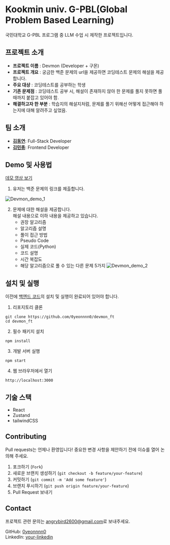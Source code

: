 # Kookmin univ. G-PBL(Global Problem Based Learning)

국민대학교 G-PBL 프로그램 중 LLM 수업 시 제작한 프로젝트입니다.

## 프로젝트 소개

- **프로젝트 이름** : Devmon (Developer + 구몬)
- **프로젝트 개요** : 궁금한 백준 문제의 url을 제공하면 코딩테스트 문제의 해설을 제공합니다.
- **주요 대상** : 코딩테스트를 공부하는 학생
- **기존 문제점** : 코딩테스트 공부 시, 해설이 존재하지 않아 한 문제를 풀지 못하면 풀 때까지 붙잡고 있어야 함.
- **해결하고자 한 부분** : 학습지의 해설지처럼, 문제를 풀기 위해선 어떻게 접근해야 하는지에 대해 알려주고 싶었음.

## 팀 소개

- **[김동연](https://github.com/0yeonnnn0)**: Full-Stack Developer
- **[김민종](https://github.com/manjong-bot)**: Frontend Developer

## Demo 및 사용법

[데모 영상 보기](https://www.youtube.com/watch?v=Jj12vxyym_8) <br>

1. 유저는 백준 문제의 링크를 제출합니다.

![Devmon_demo_1](https://github.com/user-attachments/assets/269358b2-935d-4ad4-9006-7882b3f6da00)

2. 문제에 대한 해설을 제공합니다.<br>
   해설 내용으로 이하 내용을 제공하고 있습니다.
   - 권장 알고리즘
   - 알고리즘 설명
   - 풀이 접근 방법
   - Pseudo Code
   - 실제 코드(Python)
   - 코드 설명
   - 시간 복잡도
   - 해당 알고리즘으로 풀 수 있는 다른 문제 5가지
     ![Devmon_demo_2](https://github.com/user-attachments/assets/af0194d0-5d07-4634-beff-fe2f8f852646)

## 설치 및 실행

이전에 [백엔드 코드](https://github.com/0yeonnnn0/devmon_be)의 설치 및 실행이 완료되어 있어야 합니다.

1. 리포지토리 클론

```
git clone https://github.com/0yeonnnn0/devmon_ft
cd devmon_ft
```

2. 필수 패키지 설치

```
npm install
```

3. 개발 서버 실행

```
npm start
```

4. 웹 브라우저에서 열기

```
http://localhost:3000
```

## 기술 스택

- React
- Zustand
- tailwindCSS

## Contributing

Pull requests는 언제나 환영입니다! 중요한 변경 사항을 제안하기 전에 이슈를 열어 논의해 주세요.

1. 포크하기 (`Fork`)
2. 새로운 브랜치 생성하기 (`git checkout -b feature/your-feature`)
3. 커밋하기 (`git commit -m 'Add some feature'`)
4. 브랜치 푸시하기 (`git push origin feature/your-feature`)
5. Pull Request 보내기

## Contact

프로젝트 관련 문의는 [angrybird2600@gmail.com](mailto:angrybird2600@gmail.com)로 보내주세요.

GitHub: [0yeonnnn0](https://github.com/0yeonnnn0)  
LinkedIn: [your-linkedin](https://www.linkedin.com/in/dongyeon-kim-49b6852a6/)
